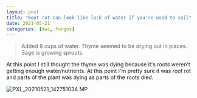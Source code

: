 ```yaml
---
layout: post
title: "Root rot can look like lack of water if you're used to soil"
date: 2021-05-21
categories: [dwc, fungus]
---
```


> Added 8 cups of water. Thyme seemed to be drying out in places. Sage is growing sprouts.

At this point I still thought the thyme was dying because it's roots weren't getting enough water/nutrients. 
At this point I'm pretty sure it was root rot and parts of the plant was dying as parts of the roots died.

![PXL_20210521_142751034 MP](https://user-images.githubusercontent.com/352979/124212103-56ce4e80-dabc-11eb-85a9-963fc20a078e.jpg)
